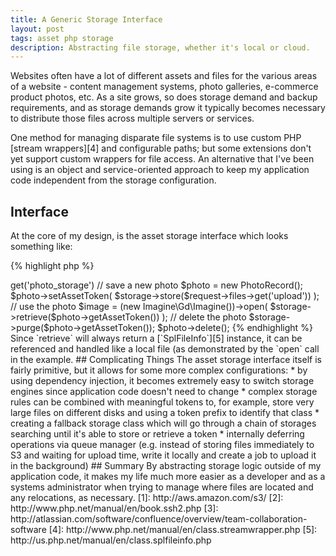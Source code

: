 ```yaml
---
title: A Generic Storage Interface
layout: post
tags: asset php storage
description: Abstracting file storage, whether it's local or cloud.
---
```


Websites often have a lot of different assets and files for the various areas of a website - content management systems,
photo galleries, e-commerce product photos, etc. As a site grows, so does storage demand and backup requirements, and as
storage demands grow it typically becomes necessary to distribute those files across multiple servers or services.

One method for managing disparate file systems is to use custom PHP [stream wrappers][4] and configurable paths; but
some extensions don't yet support custom wrappers for file access. An alternative that I've been using is an object and
service-oriented approach to keep my application code independent from the storage configuration.


## Interface

At the core of my design, is the asset storage interface which looks something like:

{% highlight php %}
<?php interface StorageEngineInterface {

    // store a file and return back a token that can be used to retrieve it
    function store(SplFileInfo $file);

    // retrieve a locally-accessible SplFileInfo based on the token
    function retrieve($token);

    // remove data from storage based on the token
    function purge($token);

}
{% endhighlight %}

The storage engine is responsible for generating a reusable token that can be used for later retrieval. Generally, I
simply have it generate a UUID as the token, however tokens could have storage-specific meaning.


## Sample Storage Engines

I've used several base implementations:

 * `LocalStorageEngine` - the simplest storage using a local/NFS filesystem
 * `AWSS3StorageEngine` - using [AWS S3][1] for storage
 * `SftpStorageEngine` - using PHP's [ssh2][2] module to access files on servers via SFTP
 * `AtlassianConfluenceStorageEngine` - managing documents within [Confluence][3] wikis

Remote services like AWS S3 and SFTP can cause significant performance issues. To help with that, I use a
`CachedStorageEngine` implementation. It accepts two `StorageEngineInterface` arguments: one as the upstream engine, and
one as the local cache. For example:

{% highlight php %}
<?php

new CachedStorageEngine(
    new AWSS3StorageEngine(new Aws\S3\S3Client(...), 'bucket.example.com', 'my-prefix'),
    new LocalStorageEngine('/tmp/s3-bucket.example.com-cache')
);
{% endhighlight %}

And since `CachedStorageEngine` is just another implementation of `StorageEngineInterface`, it can be used
interchangeably within the application with performance being the only difference.


## Application Usage

Using dependency injection, each of the storage backends becomes an independent service, configured depending on the
application requirements. The application then has no storage-specific calls like `copy`, `file_get_contents`, `fopen`,
etc and the code looks something like:

{% highlight php %}
<?php

// storage service for photos
$storage = $dic->get('photo_storage')

// save a new photo
$photo = new PhotoRecord();
$photo->setAssetToken(
    $storage->store($request->files->get('upload'))
);

// use the photo
$image = (new Imagine\Gd\Imagine())->open(
    $storage->retrieve($photo->getAssetToken())
);

// delete the photo
$storage->purge($photo->getAssetToken());
$photo->delete();
{% endhighlight %}

Since `retrieve` will always return a [`SplFileInfo`][5] instance, it can be referenced and handled like a local file
(as demonstrated by the `open` call in the example.


## Complicating Things

The asset storage interface itself is fairly primitive, but it allows for some more complex configurations:

 * by using dependency injection, it becomes extremely easy to switch storage engines since application code doesn't
   need to change
 * complex storage rules can be combined with meaningful tokens to, for example, store very large files on different
   disks and using a token prefix to identify that class
 * creating a fallback storage class which will go through a chain of storages searching until it's able to store or
   retrieve a token
 * internally deferring operations via queue manager (e.g. instead of storing files immediately to S3 and waiting for
   upload time, write it locally and create a job to upload it in the background)


## Summary

By abstracting storage logic outside of my application code, it makes my life much more easier as a developer and as a
systems administrator when trying to manage where files are located and any relocations, as necessary.


 [1]: http://aws.amazon.com/s3/
 [2]: http://www.php.net/manual/en/book.ssh2.php
 [3]: http://atlassian.com/software/confluence/overview/team-collaboration-software
 [4]: http://www.php.net/manual/en/class.streamwrapper.php
 [5]: http://us.php.net/manual/en/class.splfileinfo.php
